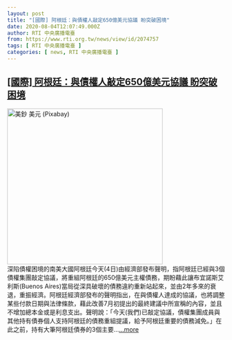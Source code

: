 ```yaml
---
layout: post
title: "[國際] 阿根廷：與債權人敲定650億美元協議 盼突破困境"
date: 2020-08-04T12:07:49.000Z
author: RTI 中央廣播電臺
from: https://www.rti.org.tw/news/view/id/2074757
tags: [ RTI 中央廣播電臺 ]
categories: [ news, RTI 中央廣播電臺 ]
---
```

<!--1596542869000-->
[[國際] 阿根廷：與債權人敲定650億美元協議 盼突破困境](https://www.rti.org.tw/news/view/id/2074757)
------

<div>
<img src="https://static.rti.org.tw/assets/thumbnails/2019/08/15/2f9db828b7eed52ed47245650742a324.jpg" width="360" alt="美鈔 美元 (Pixabay)" title="美鈔 美元 (Pixabay)"><br>深陷債權困境的南美大國阿根廷今天(4日)由經濟部發布聲明，指阿根廷已經與3個債權集團敲定協議，將重組阿根廷的650億美元主權債務，期盼藉此讓布宜諾斯艾利斯(Buenos Aires)當局從深具破壞的債務違約重新站起來，並由2年多來的衰退，重振經濟。阿根廷經濟部發布的聲明指出，在與債權人達成的協議，也將調整某些付款日期與法律條款，藉此改善7月初提出的最終建議中所宣稱的內容，並且不增加總本金或是利息支出。聲明說：「今天(我們)已敲定協議，債權集團成員與其他持有債券個人支持阿根廷的債務重組提議，給予阿根廷重要的債務減免。」在此之前，持有大筆阿根廷債券的3個主要...<a target="_blank" href="https://www.rti.org.tw/news/view/id/2074757">...more</a>
</div>
